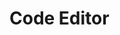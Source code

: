 <script setup>
import Editor from '/components/Editor.vue'
</script>

# Code Editor

<Editor code="print('hello world')"/>
